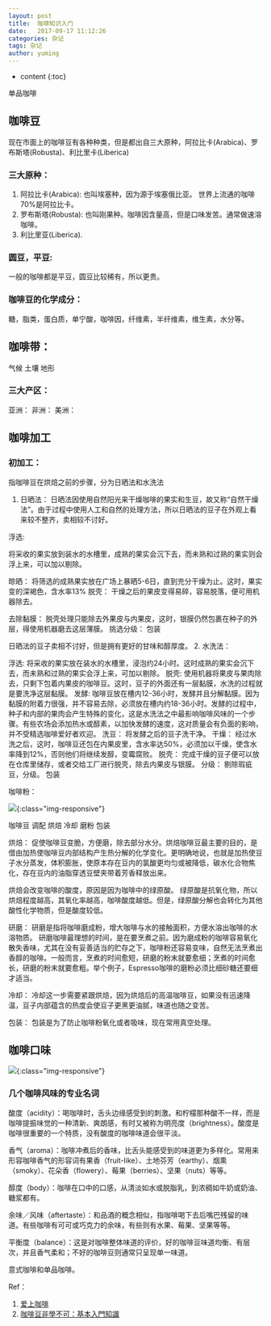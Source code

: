 ```yaml
---
layout: post
title:  咖啡知识入门
date:   2017-09-17 11:12:26
categories: 杂记
tags: 杂记
author: yuming
---
```


* content
{:toc}



单品咖啡


## 咖啡豆


现在市面上的咖啡豆有各种种类，但是都出自三大原种，阿拉比卡(Arabica)、罗布斯塔(Robusta)、利比里卡(Liberica)

### 三大原种：
1. 阿拉比卡(Arabica): 也叫埃塞种，因为源于埃塞俄比亚。
世界上流通的咖啡70%是阿拉比卡。
2. 罗布斯塔(Robusta): 也叫刚果种。咖啡因含量高，但是口味发苦。通常做速溶咖啡。
3. 利比里亚(Liberica).


### 圆豆，平豆:
一般的咖啡都是平豆，圆豆比较稀有，所以更贵。


### 咖啡豆的化学成分：
糖，脂类，蛋白质，单宁酸，咖啡因，纤维素，半纤维素，维生素，水分等。



## 咖啡带：

气候 土壤 地形

### 三大产区：
亚洲：
非洲：
美洲：



## 咖啡加工
### 初加工：

指咖啡豆在烘焙之前的步骤，分为日晒法和水洗法

1. 日晒法：
日晒法因使用自然阳光来干燥咖啡的果实和生豆，故又称“自然干燥法”。由于过程中使用人工和自然的处理方法，所以日晒法的豆子在外观上看来较不整齐，卖相较不讨好。

浮选:

将采收的果实放到装水的水槽里，成熟的果实会沉下去，而未熟和过熟的果实则会浮上来，可以加以剔除。

晾晒：
将筛选的成熟果实放在广场上暴晒5-6日，直到充分干燥为止。这时，果实变的深褐色，含水率13%
脱壳：
干燥之后的果皮变得易碎，容易脱落，便可用机器除去。

去除黏膜：
脱壳处理只能除去外果皮与内果皮，这时，银膜仍然包裹在种子的外层，得使用机器磨去这层薄膜。
挑选分级：
包装



日晒法的豆子卖相不讨好，但是拥有更好的甘味和醇厚度。
2. 水洗法：



浮选:
将采收的果实放在装水的水槽里，浸泡约24小时。这时成熟的果实会沉下去，而未熟和过熟的果实会浮上来，可加以剔除。
脱壳:
使用机器将果皮与果肉除去，只剩下包着内果皮的咖啡豆。这时，豆子的外面还有一层黏膜，水洗的过程就是要洗净这层黏膜。
发酵:
咖啡豆放在槽内12-36小时，发酵并且分解黏膜。因为黏膜的附着力很强，并不容易去除，必须放在槽内约18-36小时。发酵的过程中，种子和内部的果肉会产生特殊的变化，这是水洗法之中最影响咖啡风味的一个步骤。有些农场会添加热水或醇素，以加快发酵的速度，这对质量会有负面的影响，并不受精选咖啡爱好者欢迎。
洗豆：
将发酵之后的豆子洗干净。
干燥：
经过水洗之后，这时，咖啡豆还包在内果皮里，含水率达50%，必须加以干燥，使含水率降到12%，否则他们将继续发醇，变霉腐败。
脱壳：
 完成干燥的豆子便可以放在仓库里储存，或者交给工厂进行脱壳，除去内果皮与银膜。
分级：
剔除瑕疵豆，分级。
包装





咖啡粉：

![](/assets/images/coffee_note/coffee-bean-processor.png){:class="img-responsive"}

咖啡豆
调配
烘焙
冷却
磨粉
包装

烘焙：
促使咖啡豆变脆，方便磨，除去部分水分。烘焙咖啡豆最主要的目的，是借由加热使咖啡豆内部结构产生热分解的化学变化。更明确地说，也就是加热使豆子水分蒸发，体积膨胀，使原本存在豆内的氯酸更均匀或被降低，碳水化合物焦化，存在豆内的油脂穿透豆壁夹带着芳香释放出来。

烘焙会改变咖啡的酸度，原因是因为咖啡中的绿原酸。
绿原酸是抗氧化物，所以烘焙程度越高，其氧化率越高，咖啡酸度越低。但是，绿原酸分解也会转化为其他酸性化学物质，但是酸度较低。



研磨：
研磨是指将咖啡磨成粉，增大咖啡与水的接触面积，方便水溶出咖啡的水溶物质。
研磨咖啡最理想的时间，是在要烹煮之前。因为磨成粉的咖啡容易氧化散失香味，尤其在没有妥善适当的贮存之下，咖啡粉还容易变味，自然无法烹煮出香醇的咖啡。一般而言，烹煮的时间愈短，研磨的粉末就要愈细；烹煮的时间愈长，研磨的粉末就要愈粗。举个例子，Espresso咖啡的磨粉必须比细砂糖还要细才适当。


冷却：
冷却这一步需要紧跟烘焙，因为烘焙后的高温咖啡豆，如果没有迅速降温，豆子内部蕴含的热度会使豆子更黑更油腻，味道也随之变苦。

包装：
包装是为了防止咖啡粉氧化或者吸味，现在常用真空处理。


## 咖啡口味
![](/assets/images/coffee_note/coffee_wheel.jpg){:class="img-responsive"}

### 几个咖啡风味的专业名词
酸度（acidity）：喝咖啡时，舌头边缘感受到的刺激。和柠檬那种酸不一样，而是咖啡提振味觉的一种清新、爽朗感，有时又被称为明亮度（brightness）。酸度是咖啡很重要的一个特质，没有酸度的咖啡味道会很平淡。

香气（aroma）：咖啡冲煮后的香味，比舌头能感受到的味道更为多样化。常用来形容咖啡香气的形容词有果香（fruit-like）、土地芬芳（earthy）、烟熏（smoky）、花朵香（flowery）、莓果（berries）、坚果（nuts）等等。

醇度（body）：咖啡在口中的口感，从清淡如水或脱脂乳，到浓稠如牛奶或奶油、糖浆都有。

余味／风味（aftertaste）：和品酒的概念相似，指咖啡喝下去后嘴巴残留的味道。有些咖啡有可可或巧克力的余味，有些则有水果、莓果、坚果等等。

平衡度（balance）：这是对咖啡整体味道的评价，好的咖啡豆味道均衡、有层次，并且香气柔和；不好的咖啡豆则通常只呈现单一味道。




意式咖啡和单品咖啡。

Ref：

1. [爱上咖啡](https://read.douban.com/ebook/10901089/)
2. [咖啡豆非學不可：基本入門知識](https://coffeehunter.tw/coffee-bean-guide/)